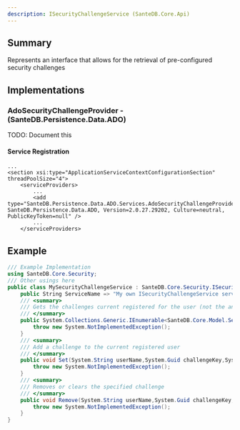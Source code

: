 ```yaml
---
description: ISecurityChallengeService (SanteDB.Core.Api)
---
```


## Summary
Represents an interface that allows for the retrieval of pre-configured security challenges

## Implementations


### AdoSecurityChallengeProvider - (SanteDB.Persistence.Data.ADO)
TODO: Document this

#### Service Registration
```markup
...
<section xsi:type="ApplicationServiceContextConfigurationSection" threadPoolSize="4">
	<serviceProviders>
		...
		<add type="SanteDB.Persistence.Data.ADO.Services.AdoSecurityChallengeProvider, SanteDB.Persistence.Data.ADO, Version=2.0.27.29202, Culture=neutral, PublicKeyToken=null" />
		...
	</serviceProviders>
```
## Example
```csharp
/// Example Implementation
using SanteDB.Core.Security;
/// Other usings here
public class MySecurityChallengeService : SanteDB.Core.Security.ISecurityChallengeService { 
	public String ServiceName => "My own ISecurityChallengeService service";
	/// <summary>
	/// Gets the challenges current registered for the user (not the answers)
	/// </summary>
	public System.Collections.Generic.IEnumerable<SanteDB.Core.Model.Security.SecurityChallenge> Get(System.String userName,System.Security.Principal.IPrincipal principal){
		throw new System.NotImplementedException();
	}
	/// <summary>
	/// Add a challenge to the current registered user
	/// </summary>
	public void Set(System.String userName,System.Guid challengeKey,System.String response,System.Security.Principal.IPrincipal principal){
		throw new System.NotImplementedException();
	}
	/// <summary>
	/// Removes or clears the specified challenge
	/// </summary>
	public void Remove(System.String userName,System.Guid challengeKey,System.Security.Principal.IPrincipal principal){
		throw new System.NotImplementedException();
	}
}
```
